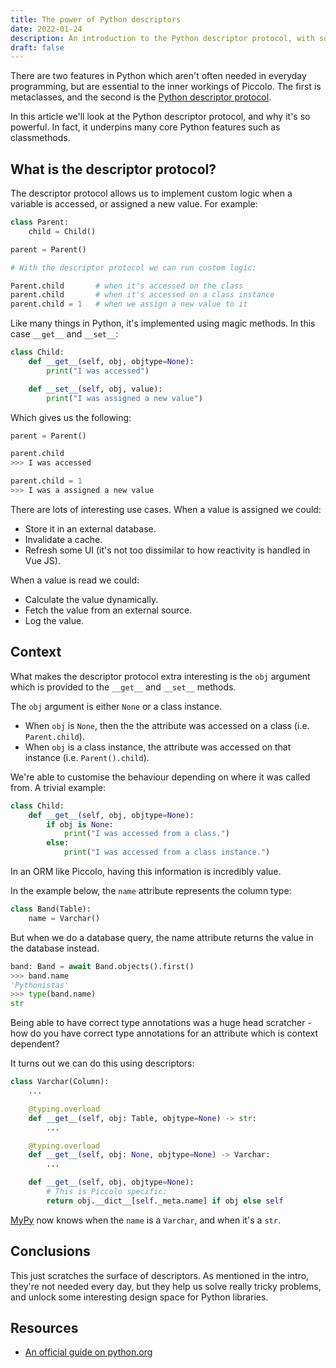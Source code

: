 ```yaml
---
title: The power of Python descriptors
date: 2022-01-24
description: An introduction to the Python descriptor protocol, with some example use cases.
draft: false
---
```


There are two features in Python which aren't often needed in everyday programming, but are essential to the inner workings of Piccolo. The first is metaclasses, and the second is the [Python descriptor protocol](https://docs.python.org/3/howto/descriptor.html).

In this article we'll look at the Python descriptor protocol, and why it's so powerful. In fact, it underpins many core Python features such as classmethods.

## What is the descriptor protocol?

The descriptor protocol allows us to implement custom logic when a variable is accessed, or assigned a new value. For example:

```python
class Parent:
    child = Child()

parent = Parent()

# With the descriptor protocol we can run custom logic:

Parent.child       # when it's accessed on the class
parent.child       # when it's accessed on a class instance
parent.child = 1   # when we assign a new value to it
```

Like many things in Python, it's implemented using magic methods. In this case `__get__` and `__set__`:

```python
class Child:
    def __get__(self, obj, objtype=None):
        print("I was accessed")

    def __set__(self, obj, value):
        print("I was assigned a new value")

```

Which gives us the following:

```python
parent = Parent()

parent.child
>>> I was accessed

parent.child = 1
>>> I was a assigned a new value
```

There are lots of interesting use cases. When a value is assigned we could:

- Store it in an external database.
- Invalidate a cache.
- Refresh some UI (it's not too dissimilar to how reactivity is handled in Vue JS).

When a value is read we could:

- Calculate the value dynamically.
- Fetch the value from an external source.
- Log the value.

## Context

What makes the descriptor protocol extra interesting is the `obj` argument which is provided to the `__get__` and `__set__` methods.

The `obj` argument is either `None` or a class instance.

- When `obj` is `None`, then the the attribute was accessed on a class (i.e. `Parent.child`).
- When `obj` is a class instance, the attribute was accessed on that instance (i.e. `Parent().child`).

We're able to customise the behaviour depending on where it was called from. A trivial example:

```python
class Child:
    def __get__(self, obj, objtype=None):
        if obj is None:
            print("I was accessed from a class.")
        else:
            print("I was accessed from a class instance.")
```

In an ORM like Piccolo, having this information is incredibly value.

In the example below, the `name` attribute represents the column type:

```python
class Band(Table):
    name = Varchar()
```

But when we do a database query, the name attribute returns the value in the database instead.

```python
band: Band = await Band.objects().first()
>>> band.name
'Pythonistas'
>>> type(band.name)
str
```

Being able to have correct type annotations was a huge head scratcher - how do you have correct type annotations for an attribute which is context dependent?

It turns out we can do this using descriptors:

```python
class Varchar(Column):
    ...

    @typing.overload
    def __get__(self, obj: Table, objtype=None) -> str:
        ...

    @typing.overload
    def __get__(self, obj: None, objtype=None) -> Varchar:
        ...

    def __get__(self, obj, objtype=None):
        # This is Piccolo specific:
        return obj.__dict__[self._meta.name] if obj else self
```

[MyPy](https://mypy.readthedocs.io/en/stable/) now knows when the `name` is a `Varchar`, and when it's a `str`.

## Conclusions

This just scratches the surface of descriptors. As mentioned in the intro, they're not needed every day, but they help us solve really tricky problems, and unlock some interesting design space for Python libraries.

## Resources

- [An official guide on python.org](https://docs.python.org/3/howto/descriptor.html)
